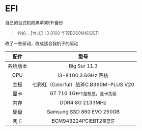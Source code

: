 # EFI

自己的台式机的黑苹果EFI备份

> 抄的：【台式】i3 8100 华硕B360M核显EFI

改了一些驱动，改成适合我机子的驱动

|配件|型号|
|:-----:|:-----:|
|系统版本|Big Sur 11.3|
|CPU|i3-8100 3.6GHz 四核|
|主板|七彩虹（Colorful）战斧C.B360M-PLUS V20|
|显卡|GT 710 1G`EFI是核显，显卡免驱`|
|内存|DDR4 8G 2133MHz|
|硬盘|Samsung SSD 860 EVO 250GB|
|网卡|BCM943224PCIEBT2`带蓝牙`|

